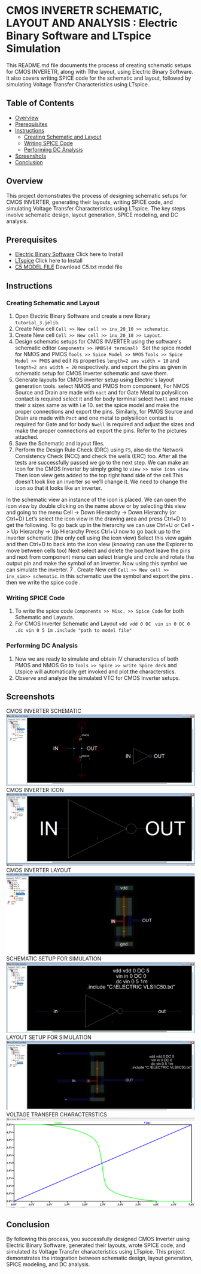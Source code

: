 

# CMOS INVERETR SCHEMATIC, LAYOUT AND  ANALYSIS : Electric Binary Software and LTspice Simulation

This README.md file documents the process of creating schematic setups for CMOS INVERETR, along with Tthe layout, using Electric Binary Software. It also covers writing SPICE code for the schematic and layout, followed by simulating Voltage Transfer Characteristics using LTspice.

## Table of Contents
- [Overview](#overview)
- [Prerequisites](#prerequisites)
- [Instructions](#instructions)
  - [Creating Schematic and Layout](#creating-schematic-and-layout)
  - [Writing SPICE Code](#writing-spice-code)
  - [Performing DC Analysis](#performing-dc-analysis)
- [Screenshots](#screenshots)
- [Conclusion](#conclusion)

## Overview
This project demonstrates the process of designing schematic setups for CMOS INVERTER, generating their layouts, writing SPICE code, and simulating  Voltage Transfer Characteristics using LTspice. The key steps involve schematic design, layout generation, SPICE modeling, and DC analysis.

## Prerequisites
- [Electric Binary Software](https://link-to-electric.com) Click here to Install
- [LTspice](https://www.analog.com/en/design-center/design-tools-and-calculators/simulation-tools/lts.html) Click here to Install
- [C5 MODEL FILE](http://cmosedu.com/videos/electric/tutorial2/C5_models.txt) Download C5.txt model file 

## Instructions

### Creating Schematic and Layout
1. Open Electric Binary Software and create a new library `tutorial_3.jelib`.
2. Create New cell `Cell >> New cell >> inv_20_10 >> schematic`.
3. Create New cell `Cell >> New cell >> inv_20_10 >> Layout`.
4. Design schematic setups for CMOS INVERTER using the software's schematic editor `Components >> NMOS(4 terminal) `
    Set the spice model for NMOS and PMOS  `Tools >> Spice Model >> NMOS` `Tools >> Spice Model >> PMOS` and edit its properties `length=2 ans width = 10` and `length=2 ans width = 20` respectively.
    and export the pins as given in schematic setup for CMOS Inverter schematic and save them.
4. Generate layouts for CMOS inverter setup using Electric's layout generation tools.
    select NMOS and PMOS from component, For NMOS Source and Drain are made with `nact` and for Gate Metal to polysilicon contact is required select it and for body terminal select `Pwell` and make their x sizes same as with i.e 10. set the spice model and make the proper connections and export the pins. 
    Similarly, for PMOS Source and Drain are made with `Pact` and one metal to polysilicon contact is required for Gate and for body `Nwell` is required and adjust the sizes and make the proper connections ad export the pins. Refer to the pictures attached.
5. Save the Schematic and layout files.
6. Perform the Design Rule Check (DRC) using `F5`, also do the Network Consistency Check (NCC) and check the wells (ERC) too. 
After all the tests are successfully passed we go to the next step.
We can make an icon for the CMOS Inverter by simply going to `view >> make icon view`
Then icon view gets added to the top right hand side of the cell.This doesn’t look like an inverter so we’ll change it.
We need to change the icon so that it looks like an inverter.

In the schematic view an instance of the icon is placed.
We can open the icon view by double clicking on the name above or
by selecting this view and going to the menu Cell -> Down Hierarchy -> Down Hierarchy (or Ctrl+D)
Let’s select the icon view in the drawing area and press Ctrl+D to get the following.
To go back up in the hierarchy we can use Ctrl+U or Cell -> Up Hierarchy -> Up Hierarchy
Press Ctrl+U now to go back up to the inverter schematic (the only cell using the icon view)
Select this view again and then Ctrl+D to back into the icon view (knowing can use the Explorer to move between cells too)
Next select and delete the box/text leave the pins and next from component menu can select triangle and circle and rotate the output pin and make the symbol of an inverter.
Now using this symbol we can simulate the inverter.
7 . Create New cell `Cell >> New cell >> inv_sim>> schematic`.
in this schematic use the symbol and export the pins .
then we write the spice code .

### Writing SPICE Code
1. To write the spice code `Components >> Misc. >> Spice Code` for both Schematic and Layouts.
2. For CMOS Inverter Schematic and Layout
`vdd vdd 0 DC `
`vin in 0 DC 0`
`.dc vin 0 5 1m`
`.include "path to model file" `

### Performing DC Analysis
1. Now we are ready to simulate and obtain IV characterstics of both PMOS and NMOS
   Go to `Tools >> Spice >> write Spice deck` and Ltspice will automatically get invoked and plot the characterstics.
5. Observe and analyze the simulated VTC for CMOS Inverter setups.

## Screenshots
CMOS INVERTER SCHEMATIC
![CMOS INVERTER SCHEMATIC ](https://github.com/afzalamu/eletric-vlsi/blob/main/cmos-invereter/images/schematic.png) 
CMOS INVERTER ICON
![CMOS INVERTER ICON](https://github.com/afzalamu/eletric-vlsi/blob/main/cmos-invereter/images/icon.png) 
CMOS INVERTER LAYOUT
![CMOS INVERTER LAYOUT ](https://github.com/afzalamu/eletric-vlsi/blob/main/cmos-invereter/images/layout.png) 
SCHEMATIC SETUP FOR SIMULATION
![SCHEMATIC SETUP FOR SIMULATION ](https://github.com/afzalamu/eletric-vlsi/blob/main/cmos-invereter/images/schematic%20simulation.png) 
LAYOUT SETUP FOR SIMULATION
![LAYOUT SETUP FOR SIMULATION ](https://github.com/afzalamu/eletric-vlsi/blob/main/cmos-invereter/images/layout%20simulation.png) 
VOLTAGE TRANSFER CHARACTERSTICS
![VOLTAGE TRANSFER CHARACTERSTICS](https://github.com/afzalamu/eletric-vlsi/blob/main/cmos-invereter/images/vtc.png)

## Conclusion
By following this process, you successfully designed CMOS Inverter using Electric Binary Software, generated their layouts, wrote SPICE code, and simulated  its Voltage Transfer characteristics using LTspice. This project demonstrates the integration between schematic design, layout generation, SPICE modeling, and DC analysis.

